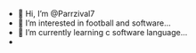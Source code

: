 - 👋 Hi, I’m @Parrzival7
- 👀 I’m interested in football and software...
- 🌱 I’m currently learning c software language...
- 

<!---
Parrzival7/Parrzival7 is a ✨ special ✨ repository because its `README.md` (this file) appears on your GitHub profile.
You can click the Preview link to take a look at your changes.
--->
